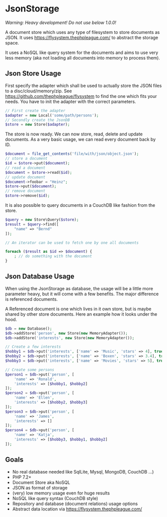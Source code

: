 # JsonStorage

*Warning: Heavy development! Do not use below 1.0.0!*

A document store which uses any type of filesystem to store documents as JSON.
It uses https://flysystem.thephpleague.com/ to abstract the storage space.

It uses a NoSQL like query system for the documents and aims to use very less 
memory (aka not loading all documents into memory to process them).

## Json Store Usage

First specify the adapter which shall be used to actually store the JSON files to
a disc/cloud/memory/zip. See https://github.com/thephpleague/flysystem 
to find the one which fits your needs. You have to init the adapter with the 
correct parameters. 

```php
// First create the adapter
$adapter = new Local('some/path/persons');
// Secondly create the JsonDB
$store = new Store($adapter);
```

The store is now ready. We can now store, read, delete and update documents. As a very
basic usage, we can read every document back by ID.

```php
$document = file_get_contents('file/with/json/object.json');
// store a document
$id = $store->put($document);
// read a document
$document = $store->read($id);
// update document
$document->foobar = "Heinz";
$store->put($document);
// remove document
$store->remove($id); 
```

It is also possible to query documents in a CouchDB like fashion from the store.

```php
$query = new Store\Query($store);
$result = $query->find([
    "name" => "Bernd"
]);

// An iterator can be used to fetch one by one all documents

foreach ($result as $id => $document) {
    ; // do something with the document
}
```

## Json Database Usage

When using the JsonStorage as database, the usage will be a little more parameter
heavy, but it will come with a few benefits. The major difference is referenced documents.

A Referenced document is one which lives in it own store, but is maybe shared by other
store documents. Here an example how it looks under the hood.

```php
$db = new Database();
$db->addStore('person', new Store(new MemoryAdapter());
$db->addStore('interests', new Store(new MemoryAdapter());

// Create a few interests
$hobby1 = $db->put('interests', ['name' => 'Music', 'stars' => 4], true);
$hobby2 = $db->put('interests', ['name' => 'Boxen', 'stars' => 3.4], true);
$hobby3 = $db->put('interests', ['name' => 'Movies', 'stars' => 5], true);

// Create some persons
$person1 = $db->put('person', [
    'name' => 'Ronald',   
    'interests' => [$hobby1, $hobby2]
]);
$person2 = $db->put('person', [
    'name' => 'Ellen',   
    'interests' => [$hobby2, $hobby3]
]);
$person3 = $db->put('person', [
    'name' => 'James',   
    'interests' => []
]);
$person4 = $db->put('person', [
    'name' => 'Katja',   
    'interests' => [$hobby3, $hobby1, $hobby2]
]);
``` 

## Goals

- No real database needed like SqlLite, Mysql, MongoDB, CouchDB ...)
- PHP 7.2+
- Document Store aka NoSQL
- JSON as format of storage
- (very) low memory usage even for huge results
- NoSQL like query syntax (CouchDB style)
- Repository and database (document relations) usage options
- Abstract data location via https://flysystem.thephpleague.com/
